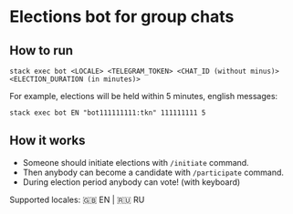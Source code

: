 # Elections bot for group chats

How to run
--------------------------------------------------------------------------------
`stack exec bot <LOCALE> <TELEGRAM_TOKEN> <CHAT_ID (without minus)> <ELECTION_DURATION (in minutes)>`

For example, elections will be held within 5 minutes, english messages:

`stack exec bot EN "bot111111111:tkn" 111111111 5`

How it works
--------------------------------------------------------------------------------
* Someone should initiate elections with `/initiate` command.
* Then anybody can become a candidate with `/participate` command.
* During election period anybody can vote! (with keyboard)

Supported locales: 🇬🇧 EN | 🇷🇺 RU
